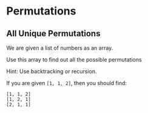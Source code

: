 # Permutations

## All Unique Permutations
We are given a list of numbers as an array. 

Use this array to find out all the possible permutations

Hint: Use backtracking or recursion.

If you are given `[1, 1, 2]`, then you should find: 
```
[1, 1, 2]
[1, 2, 1]
[2, 1, 1]
```